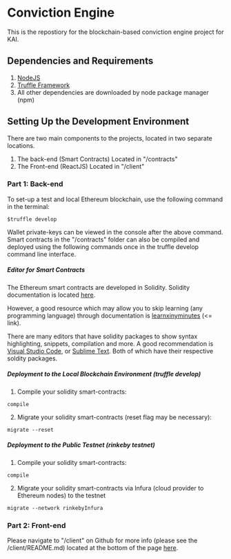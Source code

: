 # Conviction Engine
This is the repostiory for the blockchain-based conviction engine project for KAI.
## Dependencies and Requirements
1. [NodeJS](https://nodejs.org/en/download/)
2. [Truffle Framework](https://truffleframework.com/docs/truffle/getting-started/installation)
3. All other dependencies are downloaded by node package manager (npm)
## Setting Up the Development Environment
There are two main components to the projects, located in two separate locations. 
1. The back-end (Smart Contracts)
Located in "/contracts"
2. The Front-end (ReactJS)
Located in "/client"

### Part 1: Back-end
To set-up a test and local Ethereum blockchain, use the following command in the terminal:
```
$truffle develop
```
Wallet private-keys can be viewed in the console after the above command. Smart contracts in the "/contracts" folder can also be compiled and deployed using the following commands once in the truffle develop command line interface.

##### Editor for Smart Contracts
The Ethereum smart contracts are developed in Solidity. Solidity documentation is located [here](https://solidity.readthedocs.io/en/v0.4.25/).

However, a good resource which may allow you to skip learning (any programming language) through documentation is [learnxinyminutes](https://learnxinyminutes.com/docs/solidity/) (<= link).

There are many editors that have solidity packages to show syntax highlighting, snippets, compilation and more. A good recommendation is [Visual Studio Code](https://code.visualstudio.com/), or [Sublime Text](https://www.sublimetext.com/). Both of which have their respective soldity packages.


##### Deployment to the Local Blockchain Environment (truffle develop)
1. Compile your solidity smart-contracts:
```
compile
```

2. Migrate your solidity smart-contracts (reset flag may be necessary):
```
migrate --reset
```

##### Deployment to the Public Testnet (rinkeby testnet)
1. Compile your solidity smart-contracts:
```
compile
```

2. Migrate your solidity smart-contracts via Infura (cloud provider to Ethereum nodes) to the testnet 
```
migrate --network rinkebyInfura
```

### Part 2: Front-end
Please navigate to "/client" on Github for more info (please see the /client/README.md) located at the bottom of the page [here](https://github.com/KhazanahAmericasInc/ConvictionEngine/tree/master/client).



